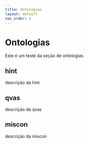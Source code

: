 ```yaml
---
title: Ontologias
layout: default
nav_order: 2
---
```


# Ontologias

Este é um teste da seção de ontologias

## hint

descrição da hint

## qvas

descrição da qvas

## miscon

descrição da miscon
